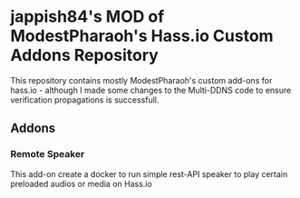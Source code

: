 # jappish84's MOD of ModestPharaoh's Hass.io Custom Addons Repository 
This repository contains mostly ModestPharaoh's custom  add-ons for hass.io - although I made some changes to the Multi-DDNS code to ensure verification propagations is successfull.

## Addons

### Remote Speaker
This add-on create a docker to run simple rest-API speaker to play certain preloaded audios or media on Hass.io
